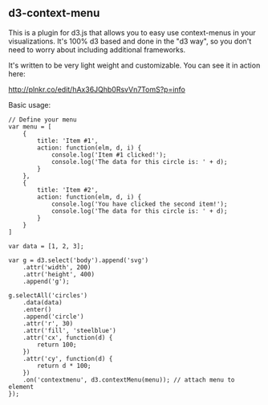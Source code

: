 d3-context-menu
-------------------------
This is a plugin for d3.js that allows you to easy use context-menus in your visualizations. It's 100% d3 based and done in the "d3 way", so you don't need to worry about including additional frameworks.

It's written to be very light weight and customizable. You can see it in action here:

http://plnkr.co/edit/hAx36JQhb0RsvVn7TomS?p=info

Basic usage:

```
// Define your menu
var menu = [
	{
		title: 'Item #1',
		action: function(elm, d, i) {
			console.log('Item #1 clicked!');
			console.log('The data for this circle is: ' + d);
		}
	},
	{
		title: 'Item #2',
		action: function(elm, d, i) {
			console.log('You have clicked the second item!');
			console.log('The data for this circle is: ' + d);
		}
	}
]

var data = [1, 2, 3];

var g = d3.select('body').append('svg')
	.attr('width', 200)
	.attr('height', 400)
	.append('g');

g.selectAll('circles')
	.data(data)
	.enter()
	.append('circle')
	.attr('r', 30)
	.attr('fill', 'steelblue')
	.attr('cx', function(d) {
		return 100;
	})
	.attr('cy', function(d) {
		return d * 100;
	})
	.on('contextmenu', d3.contextMenu(menu)); // attach menu to element
});
```